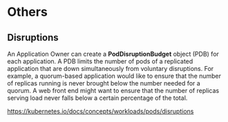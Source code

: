 # Others

## Disruptions

An Application Owner can create a **PodDisruptionBudget** object (PDB) for each application. A PDB limits the number of pods of a replicated application that are down simultaneously from voluntary disruptions. For example, a quorum-based application would like to ensure that the number of replicas running is never brought below the number needed for a quorum. A web front end might want to ensure that the number of replicas serving load never falls below a certain percentage of the total.

<https://kubernetes.io/docs/concepts/workloads/pods/disruptions>
